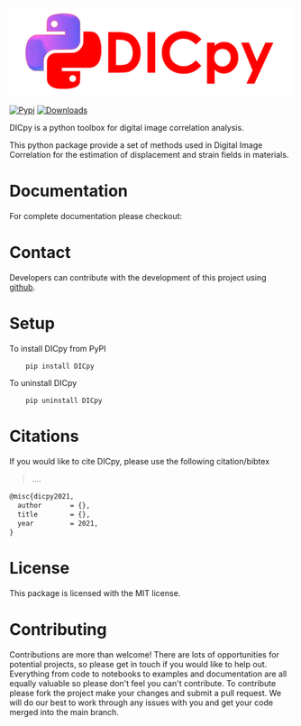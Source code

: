 ![plot](./logo.png)

[![Pypi](https://badge.fury.io/py/DICpy.svg)](https://badge.fury.io/py/DICpy.svg)
[![Downloads](https://pypip.in/download/DICpy/badge.svg)](https://pypi.python.org/DICpy/)

DICpy is a python toolbox for digital image correlation analysis.

This python package provide a set of methods used in Digital Image Correlation for the estimation of displacement and strain fields in materials. 


# Documentation 

For complete documentation please checkout:

# Contact 

Developers can contribute with the development of this project using [github](https://github.com/eesd-epfl/DICpy).


# Setup

To install DICpy from PyPI
```
    pip install DICpy
```

To uninstall DICpy
```
    pip uninstall DICpy
```

# Citations

If you would like to cite DICpy, please use the following citation/bibtex

> ....

```
@misc{dicpy2021,
  author       = {},
  title        = {},
  year         = 2021,
}
```

# License

This package is licensed with the MIT license.

# Contributing

Contributions are more than welcome! There are lots of opportunities for potential projects, so please get in touch if you would like to help out. Everything from code to notebooks to examples and documentation are all equally valuable so please don't feel you can't contribute. To contribute please fork the project make your changes and submit a pull request. We will do our best to work through any issues with you and get your code merged into the main branch.
